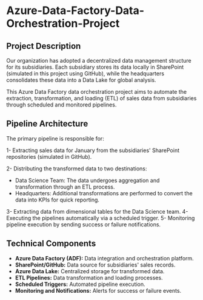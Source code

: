 # Azure-Data-Factory-Data-Orchestration-Project

## Project Description

Our organization has adopted a decentralized data management structure for its subsidiaries. Each subsidiary stores its data locally in SharePoint (simulated in this project using GitHub), while the headquarters consolidates these data into a Data Lake for global analysis.

This Azure Data Factory data orchestration project aims to automate the extraction, transformation, and loading (ETL) of sales data from subsidiaries through scheduled and monitored pipelines.

## Pipeline Architecture

The primary pipeline is responsible for:

1- Extracting sales data for January from the subsidiaries' SharePoint repositories (simulated in GitHub).

2- Distributing the transformed data to two destinations:
 - Data Science Team: The data undergoes aggregation and transformation through an ETL process.
 - Headquarters: Additional transformations are performed to convert the data into KPIs for quick reporting.

3- Extracting data from dimensional tables for the Data Science team.
4- Executing the pipelines automatically via a scheduled trigger.
5- Monitoring pipeline execution by sending success or failure notifications.

## Technical Components

 - **Azure Data Factory (ADF):** Data integration and orchestration platform.
 - **SharePoint/GitHub:** Data source for subsidiaries' sales records.
 - **Azure Data Lake:** Centralized storage for transformed data.
 - **ETL Pipelines:** Data transformation and loading processes.
 - **Scheduled Triggers:** Automated pipeline execution.
 - **Monitoring and Notifications:** Alerts for success or failure events.
